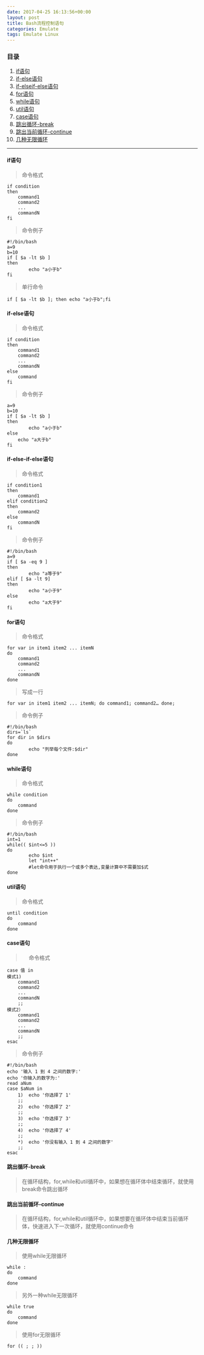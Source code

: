 ```yaml
---
date: 2017-04-25 16:13:56+00:00
layout: post
title: Bash流程控制语句
categories: Emulate
tags: Emulate Linux
---
```


### 目录

1. [if语句](#step1)
2. [if-else语句](#step2)
3. [if-elseif-else语句](#step3)
4. [for语句](#step4)
5. [while语句](#step5)
6. [util语句](#step6)
7. [case语句](#step7)
8. [跳出循环-break](#step8)
9. [跳出当前循环-continue](#step9)
10. [几种无限循环](#step10)

---
#### <span id="step1">if语句</span>
> 
> 命令格式
```
if condition
then
    command1 
    command2
    ...
    commandN 
fi
```
> 命令例子
```
#!/bin/bash
a=9
b=10
if [ $a -lt $b ]
then
        echo "a小于b"
fi
```
> 单行命令
```
if [ $a -lt $b ]; then echo "a小于b";fi 
```

#### <span id="step2">if-else语句</span>
> 
> 命令格式
```
if condition
then
    command1 
    command2
    ...
    commandN
else
    command
fi
```
> 命令例子
```
a=9
b=10
if [ $a -lt $b ]
then
        echo "a小于b"
else
	echo "a大于b"
fi
```
#### <span id="step3">if-else-if-else语句</span>
> 
> 命令格式
```
if condition1
then
    command1
elif condition2 
then 
    command2
else
    commandN
fi
```
> 命令例子
```
#!/bin/bash
a=9
if [ $a -eq 9 ]
then
        echo "a等于9"
elif [ $a -lt 9]
then
        echo "a小于9"
else
        echo "a大于9"
fi
```

#### <span id="step4">for语句</span>
> 
> 命令格式
```
for var in item1 item2 ... itemN
do
    command1
    command2
    ...
    commandN
done
```
> 写成一行
```
for var in item1 item2 ... itemN; do command1; command2… done;
```
> 命令例子
```
#!/bin/bash
dirs=`ls`
for dir in $dirs
do
        echo "列举每个文件:$dir"
done
```

#### <span id="step5">while语句</span>
> 
> 命令格式
```
while condition
do
    command
done
```
> 命令例子
```
#!/bin/bash
int=1
while(( $int<=5 ))
do
        echo $int
        let "int++"
        #let命令用于执行一个或多个表达,变量计算中不需要加$式
done
```

#### <span id="step6">util语句</span>
> 
> 命令格式
```
until condition
do
    command
done
```

#### <span id="step7">case语句</span>
>　
> 命令格式
```
case 值 in
模式1)
    command1
    command2
    ...
    commandN
    ;;
模式2）
    command1
    command2
    ...
    commandN
    ;;
esac
```
> 命令例子
```
#!/bin/bash
echo '输入 1 到 4 之间的数字:'
echo '你输入的数字为:'
read aNum
case $aNum in
    1)  echo '你选择了 1'
    ;;
    2)  echo '你选择了 2'
    ;;
    3)  echo '你选择了 3'
    ;;
    4)  echo '你选择了 4'
    ;;
    *)  echo '你没有输入 1 到 4 之间的数字'
    ;;
esac
```

#### <span id="step8">跳出循环-break</span>
> 在循环结构，for,while和util循环中，如果想在循环体中结束循环，就使用break命令跳出循环

#### <span id="step9">跳出当前循环-continue</span>
> 在循环结构，for,while和util循环中，如果想要在循环体中结束当前循环体，快速进入下一次循环，就使用continue命令

#### <span id="step10">几种无限循环</span>
> 使用while无限循环
```
while :
do
    command
done
```
> 另外一种while无限循环
```
while true
do
    command
done
```
> 使用for无限循环
```
for (( ; ; ))
```